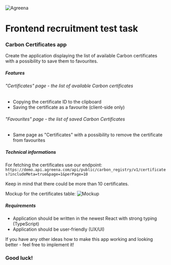![Agreena](https://agreena.com/wp-content/uploads/2021/06/agreena-logo.svg)

# Frontend recruitment test task

### Carbon Certificates app
Create the application displaying the list of available Carbon certificates with a possibility to save them to favourites.

##### Features
###### "Certificates" page - the list of available Carbon certificates 
- Copying the certificate ID to the clipboard
- Saving the certificate as a favourite (client-side only)

###### "Favourites" page - the list of saved Carbon Certificates
- Same page as "Certificates" with a possibility to remove the certificate from favourites

##### Technical informations
For fetching the certificates use our endpoint:
`https://demo.api.agreena.com/api/public/carbon_registry/v1/certificates?includeMeta=true&page=1&perPage=10`

Keep in mind that there could be more than 10 certificates.

Mockup for the certificates table:
![Mockup](https://i.ibb.co/nfYhYZc/Certificates-list.png)

##### Requirements
- Application should be written in the newest React with strong typing (TypeScript)
- Application should be user-friendly (UX/UI)

If you have any other ideas how to make this app working and looking better - feel free to implement it!

### Good luck!
